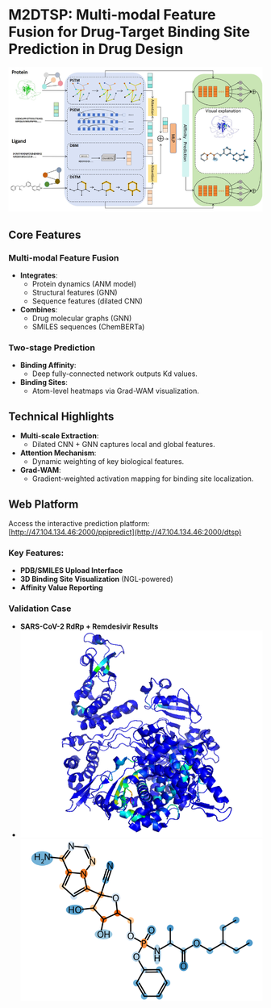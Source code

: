 # M2DTSP: Multi-modal Feature Fusion for Drug-Target Binding Site Prediction in Drug Design

![model](image/model.png)

## Core Features

### Multi-modal Feature Fusion
- **Integrates**:
  - Protein dynamics (ANM model)
  - Structural features (GNN)
  - Sequence features (dilated CNN)
- **Combines**:
  - Drug molecular graphs (GNN)
  - SMILES sequences (ChemBERTa)

### Two-stage Prediction
- **Binding Affinity**: 
  - Deep fully-connected network outputs Kd values.
- **Binding Sites**: 
  - Atom-level heatmaps via Grad-WAM visualization.

## Technical Highlights
- **Multi-scale Extraction**: 
  - Dilated CNN + GNN captures local and global features.
- **Attention Mechanism**: 
  - Dynamic weighting of key biological features.
- **Grad-WAM**: 
  - Gradient-weighted activation mapping for binding site localization.

## Web Platform
Access the interactive prediction platform: [http://47.104.134.46:2000/ppipredict](http://47.104.134.46:2000/dtsp)

### Key Features:
- **PDB/SMILES Upload Interface**
- **3D Binding Site Visualization** (NGL-powered)
- **Affinity Value Reporting**

### Validation Case
- **SARS-CoV-2 RdRp + Remdesivir Results**
- 
  ![RdRp](image/protein.png)
  ![Remdesivir](image/drug.png)
